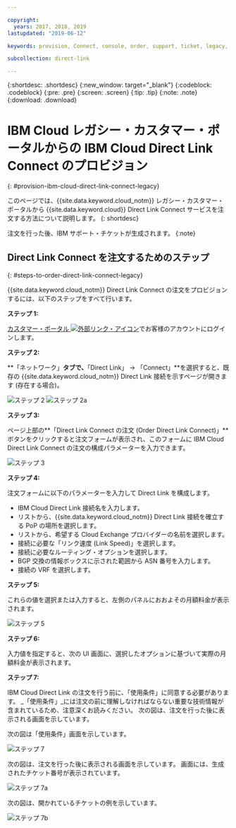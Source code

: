 ```yaml
---

copyright:
  years: 2017, 2018, 2019
lastupdated: "2019-06-12"

keywords: provision, Connect, console, order, support, ticket, legacy, customer, portal

subcollection: direct-link

---
```


{:shortdesc: .shortdesc}
{:new_window: target="_blank"}
{:codeblock: .codeblock}
{:pre: .pre}
{:screen: .screen}
{:tip: .tip}
{:note: .note}
{:download: .download}


# IBM Cloud レガシー・カスタマー・ポータルからの IBM Cloud Direct Link Connect のプロビジョン
{: #provision-ibm-cloud-direct-link-connect-legacy}

このページでは、{{site.data.keyword.cloud_notm}} レガシー・カスタマー・ポータルから {{site.data.keyword.cloud}} Direct Link Connect サービスを注文する方法について説明します。
{: shortdesc}

注文を行った後、IBM サポート・チケットが生成されます。
{:note}

## Direct Link Connect を注文するためのステップ
{: #steps-to-order-direct-link-connect-legacy}

{{site.data.keyword.cloud_notm}} Direct Link Connect の注文をプロビジョンするには、以下のステップをすべて行います。

**ステップ 1:**

[カスタマー・ポータル ![外部リンク・アイコン](../../icons/launch-glyph.svg "外部リンク・アイコン")](https://control.softlayer.com/)でお客様のアカウントにログインします。
  
**ステップ 2:**

**「ネットワーク」**タブで、**「Direct Link」 -> 「Connect」**を選択すると、既存の {{site.data.keyword.cloud_notm}} Direct Link 接続を示すページが開きます (存在する場合)。

![ステップ 2](images/Step2-Connect-Offering-Tab.png)
![ステップ 2a](images/Step2-Connect-List-Page.png)

**ステップ 3:**

ページ上部の**「Direct Link Connect の注文 (Order Direct Link Connect)」**ボタンをクリックすると注文フォームが表示され、このフォームに IBM Cloud Direct Link Connect の注文の構成パラメーターを入力できます。

![ステップ 3](images/Step3-Connect-Order-Page.png)

**ステップ 4:**

注文フォームに以下のパラメーターを入力して Direct Link を構成します。

  - IBM Cloud Direct Link 接続名を入力します。
  - リストから、{{site.data.keyword.cloud_notm}} Direct Link 接続を確立する PoP の場所を選択します。
  - リストから、希望する Cloud Exchange プロバイダーの名前を選択します。
  - 接続に必要な「リンク速度 (Link Speed)」を選択します。
  - 接続に必要なルーティング・オプションを選択します。
  - BGP 交換の情報ボックスに示された範囲から ASN 番号を入力します。
  - 接続の VRF を選択します。

**ステップ 5:**

これらの値を選択または入力すると、左側のパネルにおおよその月額料金が表示されます。

![ステップ 5](images/Step5-Connect-Link-Speeds.png)

**ステップ 6:**

入力値を指定すると、次の UI 画面に、選択したオプションに基づいて実際の月額料金が表示されます。

**ステップ 7:**

IBM Cloud Direct Link の注文を行う前に、「使用条件」に同意する必要があります。 _「使用条件」_には注文の前に理解しなければならない重要な技術情報が含まれているため、注意深くお読みください。 次の図は、注文を行った後に表示される画面を示しています。

次の図は「使用条件」画面を示しています。

![ステップ 7](images/Step7-Connect-Summary-Page.png)

次の図は、注文を行った後に表示される画面を示しています。 画面には、生成されたチケット番号が表示されています。

![ステップ 7a](images/Step7-Connect-Ticket-Generated.png)

次の図は、開かれているチケットの例を示しています。

![ステップ 7b](images/Step7-Connect-Ticket-Details.png)
